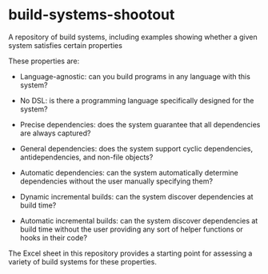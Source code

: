 # build-systems-shootout
A repository of build systems, including examples showing whether a given system satisfies certain properties

These properties are:

* Language-agnostic: can you build programs in any language with this system?

* No DSL: is there a programming language specifically designed for the system?

* Precise dependencies: does the system guarantee that all dependencies are always captured? 

* General dependencies: does the system support cyclic dependencies, antidependencies, and non-file objects?

* Automatic dependencies: can the system automatically determine dependencies without the user manually specifying them?

* Dynamic incremental builds: can the system discover dependencies at build time?

* Automatic incremental builds: can the system discover dependencies at build time without the user providing any sort of helper functions or hooks in their code?

The Excel sheet in this repository provides a starting point for assessing a variety of build systems for these properties. 
